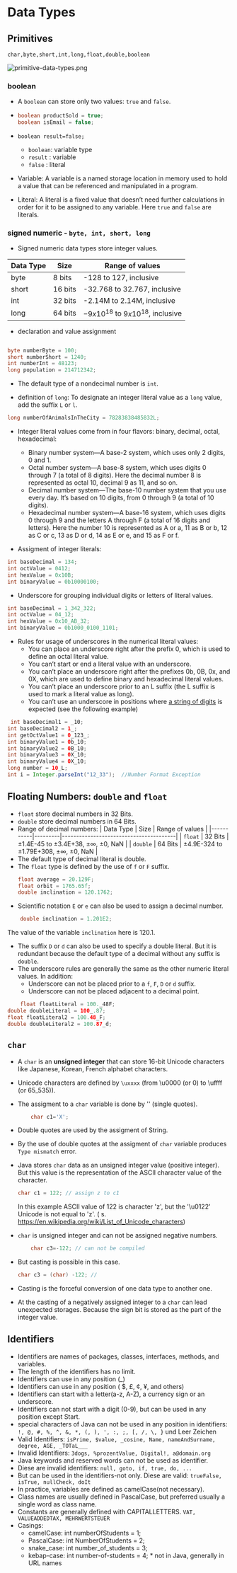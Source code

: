 # Data Types

## Primitives

`char,byte,short,int,long,float,double,boolean`

![primitive-data-types.png](primitive-data-types.png)

### boolean

- A `boolean` can store only two values: `true` and `false`.
- ```java
  boolean productSold = true;
  boolean isEmail = false;
  ```

- `boolean result=false;`

    - `boolean`: variable type
    - `result` : variable
    - `false` : literal

- Variable: A variable is a named storage location in memory used to hold a value that can be referenced and manipulated
  in a program.
- Literal: A literal is a fixed value that doesn’t need further calculations in order for it to be assigned to any
  variable. Here `true` and `false` are literals.

### signed numeric - `byte, int, short, long`

- Signed numeric data types store integer values.

| Data Type | Size    | Range of values                        |
|-----------|---------|----------------------------------------|
| byte      | 8 bits  | -128 to 127, inclusive                 |
| short     | 16 bits | -32.768 to 32.767, inclusive           |
| int       | 32 bits | -2.14M to 2.14M, inclusive             |
| long      | 64 bits | $-9x10^{18}$ to $9x10^{18}$, inclusive |

- declaration and value assignment

```java

byte numberByte = 100;
short numberShort = 1240;
int numberInt = 48123;
long population = 214712342;

```

- The default type of a nondecimal number is `int`.

- definition of `long`: To designate an integer literal value as a `long` value, add the suffix `L` or `l`.

```java
long numberOfAnimalsInTheCity = 78283838485832L;
```

- Integer literal values come from in four flavors: binary, decimal, octal, hexadecimal:

    - Binary number system—A base-2 system, which uses only 2 digits, 0 and 1.
    - Octal number system—A base-8 system, which uses digits 0 through 7 (a total of 8
      digits). Here the decimal number 8 is represented as octal 10, decimal 9 as 11,
      and so on.
    - Decimal number system—The base-10 number system that you use every day. It’s
      based on 10 digits, from 0 through 9 (a total of 10 digits).
    - Hexadecimal number system—A base-16 system, which uses digits 0 through 9 and
      the letters A through F (a total of 16 digits and letters). Here the number 10 is
      represented as A or a, 11 as B or b, 12 as C or c, 13 as D or d, 14 as E or e, and 15
      as F or f.

- Assigment of integer literals:

```java
int baseDecimal = 134;
int octValue = 0412;
int hexValue = 0x10B;
int binaryValue = 0b10000100;

```

- Underscore for grouping individual digits or letters of literal values.

```java
int baseDecimal = 1_342_322;
int octValue = 04_12;
int hexValue = 0x10_AB_32;
int binaryValue = 0b1000_0100_1101;

```

- Rules for usage of underscores in the numerical literal values:
    - You can place an underscore right after the prefix 0, which is used to define an
      octal literal value.
    - You can’t start or end a literal value with an underscore.
    - You can’t place an underscore right after the prefixes 0b, 0B, 0x, and 0X, which
      are used to define binary and hexadecimal literal values.
    - You can’t place an underscore prior to an L suffix (the L suffix is used to mark a
      literal value as long).
    - You can’t use an underscore in positions where <u>a string of digits</u> is expected
      (see the following example)

```java
 int baseDecimal1 = _10;
int baseDecimal2 = 1_;
int getOctValue1 = 0_123_;
int binaryValue1 = 0b_10;
int binaryValue2 = 0B_10;
int binaryValue3 = 0X_10;
int binaryValue4 = 0X_10;
long number = 10_L;
int i = Integer.parseInt("12_33");  //Number Format Exception
```

## Floating Numbers: `double` and `float`

- `float` store decimal numbers in 32 Bits.
- `double` store decimal numbers in 64 Bits.
- Range of decimal numbers:
  | Data Type | Size | Range of values |
  |-----------|---------|----------------------------------------|
  | `float`   | 32 Bits | ±1.4E-45 to ±3.4E+38, ±∞, ±0, NaN |
  | `double`  | 64 Bits | ±4.9E-324 to ±1.79E+308, ±∞, ±0, NaN |
- The default type of decimal literal is double.
- The ``float`` type is defined by the use of `f` or `F` suffix.
    ````java
    float average = 20.129F;
    float orbit = 1765.65f;
    double inclination = 120.1762;

    ````
- Scientific notation ``E`` or `e` can also be used to assign a decimal number.

````java
    double inclination = 1.201E2;
````

The value of the variable ``inclination`` here is $120.1$.

- The suffix ``D`` or `d` can also be used to specify a double literal. But it is redundant because the default type of
  a decimal without any suffix is `double`.
- The underscore rules are generally the same as the other numeric literal values. In addition:
    + Underscore can not be placed prior to a ``f``, `F`, `D` or `d` suffix.
    + Underscore can not be placed adjacent to a decimal point.

````java
    float floatLiteral = 100._48F;
double doubleLiteral = 100_.87;
float floatLiteral2 = 100.48_F;
double doubleLiteral2 = 100.87_d;
````

## `char`

- A `char` is an **unsigned integer** that can store 16-bit Unicode characters like Japanese, Korean, French alphabet
  characters.
- Unicode characters are defined by ``\uxxxx`` (from \u0000 (or 0) to \uffff (or 65_535)).
- The assigment to a ``char`` variable is done by '' (single quotes).
    ````java
        char c1='X';
    ````
- Double quotes are used by the assigment of String.
- By the use of double quotes at the assigment of ``char`` variable produces ``Type mismatch`` error.
- Java stores ``char`` data as an unsigned integer value (positive integer). But this value is the representation of the
  ASCII character value of the character.
    ````java
    char c1 = 122; // assign z to c1
   ````
  In this example ASCII value of 122 is character 'z', but the '\u0122' Unicode is not equal to 'z'. (
  s. https://en.wikipedia.org/wiki/List_of_Unicode_characters)

- ``char`` is unsigned integer and can not be assigned negative numbers.
    ````java
        char c3=-122; // can not be compiled
    ````

- But casting is possible in this case.

    ````java
    char c3 = (char) -122; //
    ````
- Casting is the forceful conversion of one data type to another one.
- At the casting of a negatively assigned integer to a ``char`` can lead unexpected storages. Because the sign bit is
  stored as the part of the integer value.

## Identifiers

- Identifiers are names of packages, classes, interfaces, methods, and variables.
- The length of the identifiers has no limit.
- Identifiers can use in any position (_)
- Identifiers can use in any position ( $, £, ¢, ¥, and others)
- Identifiers can start with a letter(a-z, A-Z), a currency sign or an underscore.
- Identifiers can not start with a digit (0-9), but can be used in any position except Start.
- special characters of Java can not be used in any position in identifiers: ``!, @, #, %, ^, &, *, (, ),
  ', :, ;, [, /, \, }`` und Leer Zeichen
- Valid Identifiers: ``isPrime, $value, _cosine, Name, nameAndSurname, degree, AGE, _TOTaL___``
- Invalid Identifiers: ``3dogs, %prozentValue, Digital!, a@domain.org``
- Java keywords and reserved words can not be used as identifier.
- Diese are invalid identifiers: ``null, goto, if, true, do, ...``
- But can be used in the identifiers-not only. Diese are valid: ``trueFalse, isTrue, nullCheck, doIt``
- In practice, variables are defined as camelCase(not necessary).
- Class names are usually defined in PascalCase, but preferred usually a single word as class name.
- Constants are generally defined with CAPITALLETTERS. ```VAT, VALUEADDEDTAX, MEHRWERTSTEUER```
- Casings:
    + camelCase: int numberOfStudents = 1;
    + PascalCase: int NumberOfStudents = 2;
    + snake_case: int number_of_students = 3;
    + kebap-case: int number-of-students = 4; * not in Java, generally in URL names